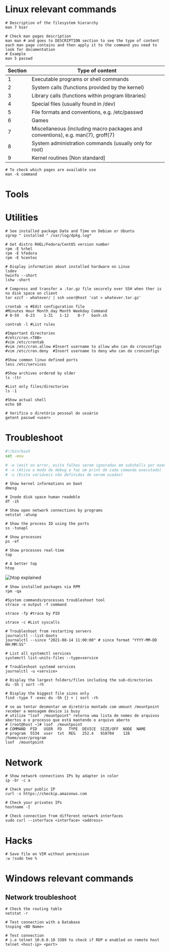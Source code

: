 # Linux relevant commands

```
# Description of the filesystem hierarchy
man 7 hier
```

```
# Check man pages description
man man # and goes to DESCRIPTION section to see the type of content each man page contains and then apply it to the command you need to look for documentation
# Example
man 5 passwd
```

| Section | Type of content |
| --- | --- |
| 1 | Executable programs or shell commands |
| 2 | System calls (functions provided by the kernel) |
| 3 | Library calls (functions within program libraries) |
| 4 | Special files (usually found in /dev) |
| 5 | File formats and conventions, e.g. /etc/passwd |
| 6 | Games |
| 7 | Miscellaneous (including macro packages and conventions), e.g. man(7), groff(7) |
| 8 | System administration commands (usually only for root) |
| 9 | Kernel routines [Non standard] |

```
# To check which pages are available use
man -k command
```

# Tools

# Utilities

```
# See installed package Date and Time on Debian or Ubuntu
zgrep " installed " /var/log/dpkg.log*
```

```
# Get distro RHEL/Fedora/CentOS version number
rpm -E %rhel
rpm -E %fedora
rpm -E %centos
```

```
# Display information about installed hardware on Linux
lsdev
hwinfo --short
lshw -short
```
```
# Compress and transfer a .tar.gz file securely over SSH when ther is no disk space on client
tar xzcf - whatever/ | ssh user@host 'cat > whatever.tar.gz'
```

```
crontab -e #Edit configuration file
#Minutes Hour Month_day Month Weekday Command
# 0-59   0-23    1-31   1-12    0-7   bash.sh

contrab -l #List rules

#Important directories 
#/etc/cron.<TAB> 
#vim /etc/crontab
#vim /etc/cron.allow #Insert username to allow who can do cronconfigs
#vim /etc/cron.deny  #Insert username to deny who can do cronconfigs
```

```
#Show common linux defined ports
less /etc/services
```

```
#Show archives ordered by older
ls -ltr
```

```
#List only files/directories
ls -1
```

```
#Show actual shell
echo $0
```

```
# Verifica o diretório pessoal do usuário
getent passwd <user>
```

# Troubleshoot

```sh
#!/bin/bash
set -exu

# -e (exit on error, evita falhas serem ignoradas em subshells por exemplo)
# -x (Ativa o modo de debug e faz um print de cada comando executado)
# -u (Evita variáveis não definidas de serem usadas)
```

```
# Show kernel informations on boot
dmesg
```

```
# Inode disk space human readeble
df -ih
```

```
# Show open network connections by programs 
netstat -atunp
```

```
# Show the process ID using the ports
ss -tunapl
```

```
# Show processes
ps -ef
```

```
# Show processes real-time
top
```

```
# A better top
htop
```
![htop explained](../images/htop_explained.jpeg)

```
# Show installed packages via RPM
rpm -qa
```

```
#System commands/processes troubleshoot tool
strace -o output -f command

strace -fp #trace by PID 

strace -c #List syscalls
```

```
# Troubleshoot from restarting servers
journalctl --list-boots
journalctl --since "2021-08-14 11:00:00" # since format "YYYY-MM-DD HH:MM:SS"
```
```
# List all systemctl services
systemctl list-units-files --type=service
```

```
# Troubleshoot systemd services
journalctl -u <service>
```

```
# Display the largest folders/files including the sub-directories
du -Sh | sort -rh 
```

```
# Display the biggest file sizes only
find -type f -exec du -Sh {} + | sort -rh
```

```
# se ao tentar desmontar um diretório montado com umount /mountpoint receber a mensagem device is busy
# utilize "lsof  /mountpoint" retorna uma lista de nomes de arquivos abertos e o processo que está mantendo o arquivo aberto
# [root@host ~]# lsof  /mountpoint
# COMMAND  PID   USER  FD   TYPE  DEVICE  SIZE/OFF  NODE  NAME
# program  5534  user  txt  REG   252.4   910704    128   /home/user/program
lsof  /mountpoint
```

# Network

```
# Show network connections IPs by adapter in color
ip -br -c a
```

```
# Check your public IP
curl -s https://checkip.amazonws.com
```

```
# Check your privates IPs
hostname -I
```

```
# Check connection from different network interfaces
sudo curl --interface <interface> <address>
```

# Hacks

```
# Save file on VIM without permission
:w !sudo tee %
```

# Windows relevant commands

## Network troubleshoot

```
# Check the routing table
netstat -r
``` 

```
# Test connection with a Database
tnsping <BD Name>
```

```
# Test connection 
# i.e telnet 10.0.0.10 3389 to check if RDP e enabled on remote host 
telnet <host-ip> <port>
```

